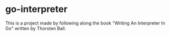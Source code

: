 # go-interpreter

This is a project made by following along the book "Writing An Interpreter In Go" written by Thorsten Ball.

